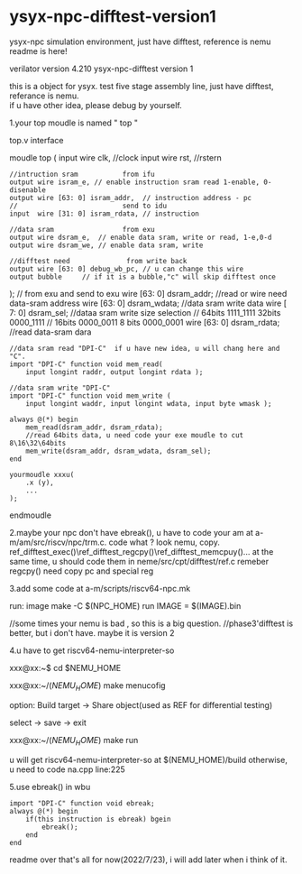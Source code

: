 # ysyx-npc-difftest-version1
ysyx-npc simulation environment, just have difftest, reference is nemu
readme is here!

verilator version 4.210
ysyx-npc-difftest version 1

this is a object for ysyx. test five stage assembly line, just have difftest, referance is nemu.  
if u have other idea, please debug by yourself.

1.your top moudle is named " top "

top.v interface

moudle top (
	input wire clk, //clock
	input wire rst, //rstern
	
	//intruction sram			from ifu
	output wire isram_e, // enable instruction sram read 1-enable, 0-disenable
	output wire [63: 0] isram_addr,  // instruction address - pc
	//							send to idu
	input  wire [31: 0] isram_rdata, // instruction
	
	//data sram					from exu
	output wire dsram_e,  // enable data sram, write or read, 1-e,0-d
	output wire dsram_we, // enable data sram, write
	
	//difftest need				 from write back 
	output wire [63: 0] debug_wb_pc, // u can change this wire
	output bubble     // if it is a bubble,"c" will skip difftest once  
);
	// from exu and send to exu
	wire [63: 0] dsram_addr; //read or wire need data-sram address
	wire [63: 0] dsram_wdata; //data sram write data 
	wire [ 7: 0] dsram_sel;   //dataa sram write size selection
						      // 64bits 1111_1111 32bits 0000_1111 
							  // 16bits 0000_0011 8 bits 0000_0001
	wire [63: 0] dsram_rdata; //read data-sram dara
	
	//data sram read "DPI-C"  if u have new idea, u will chang here and "C".
	import "DPI-C" function void mem_read(   
		input longint raddr, output longint rdata );
	
	//data sram write "DPI-C"
	import "DPI-C" function void mem_write (
		input longint waddr, input longint wdata, input byte wmask );

	always @(*) begin
		mem_read(dsram_addr, dsram_rdata); 
		//read 64bits data, u need code your exe moudle to cut 8\16\32\64bits
		mem_write(dsram_addr, dsram_wdata, dsram_sel);
	end  

	yourmoudle xxxu(
		.x (y),
		...
	);


endmoudle


2.maybe your npc don't have ebreak(), u have to code your am at a-m/am/src/riscv/npc/trm.c.  code what ? look nemu, copy.
ref_difftest_exec()\ref_difftest_regcpy()\ref_difftest_memcpuy()...
at the same time, u should code them in neme/src/cpt/difftest/ref.c
remeber regcpy() need copy pc and special reg

3.add some code at a-m/scripts/riscv64-npc.mk

run: image 
	make -C $(NPC_HOME) run IMAGE = $(IMAGE).bin

//some times your nemu is bad , so this is a big question.
//phase3'difftest is better, but i don't have. maybe it is version 2 

4.u have to get riscv64-nemu-interpreter-so

xxx@xx:~$ cd $NEMU_HOME

xxx@xx:~/$(NEMU_HOME)$ make menucofig

option: Build target -> Share object(used as REF for differential testing)

select -> save -> exit

xxx@xx:~/$(NEMU_HOME)$ make run

u will get riscv64-nemu-interpreter-so at $(NEMU_HOME)/build
otherwise, u need to code na.cpp line:225 

5.use ebreak() in wbu

	import "DPI-C" function void ebreak;
	always @(*) begin
		if(this instruction is ebreak) bgein
			ebreak();
		end
	end


readme over
that's all for now(2022/7/23), i will add later when i think of it.

